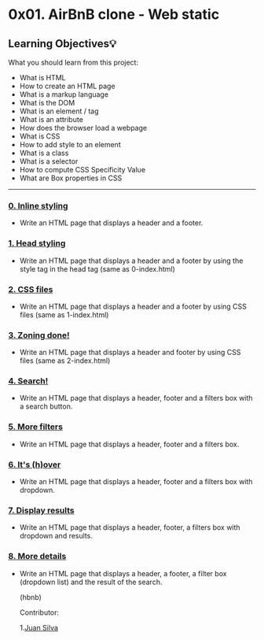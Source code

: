 # 0x01. AirBnB clone - Web static

## Learning Objectives:bulb:

What you should learn from this project:

- What is HTML
- How to create an HTML page
- What is a markup language
- What is the DOM
- What is an element / tag
- What is an attribute
- How does the browser load a webpage
- What is CSS
- How to add style to an element
- What is a class
- What is a selector
- How to compute CSS Specificity Value
- What are Box properties in CSS

---

### [0. Inline styling](./0-index.html)

- Write an HTML page that displays a header and a footer.

### [1. Head styling](./1-index.html)

- Write an HTML page that displays a header and a footer by using the style tag in the head tag (same as 0-index.html)

### [2. CSS files](./2-index.html)

- Write an HTML page that displays a header and a footer by using CSS files (same as 1-index.html)

### [3. Zoning done!](./3-index.html)

- Write an HTML page that displays a header and footer by using CSS files (same as 2-index.html)

### [4. Search!](./4-index.html)

- Write an HTML page that displays a header, footer and a filters box with a search button.

### [5. More filters](./5-index.html)

- Write an HTML page that displays a header, footer and a filters box.

### [6. It's (h)over](./6-index.html)

- Write an HTML page that displays a header, footer and a filters box with dropdown.

### [7. Display results](./7-index.html)

- Write an HTML page that displays a header, footer, a filters box with dropdown and results.

### [8. More details](./8-index.html)

- Write an HTML page that displays a header, a footer, a filter box (dropdown list) and the result of the search.

  (hbnb)
  
  Contributor:

  1.[Juan Silva](Juansilva.dvm@gmail.com)
